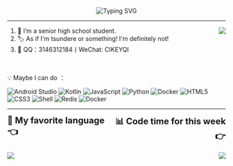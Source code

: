 <div align="center">
    <img src="https://readme-typing-svg.demolab.com?font=Noto+Sans&duration=2000&pause=1000&center=%E7%9C%9F&vCenter=%E7%9C%9F&repeat=%E7%9C%9F&width=435&lines=Hi%2C+I'm+CikeyQi.+%F0%9F%91%8B;A+high+school+student.+%F0%9F%8F%AB;Also+an+amateur+coder.+%F0%9F%92%BB;I+hope+you+like+my+project%2C+thank.+%F0%9F%92%96" alt="Typing SVG">
</div>

---

<a href="#">
  <img align="right" src="https://github-readme-stats.vercel.app/api?username=CikeyQi&show_icons=true&theme=radical)" />
</a>

1. 🏫 I’m a senior high school student.
2. 🏷️ As if I'm tsundere or something! I'm definitely not!
3. 🤙 QQ：3146312184丨WeChat: CIKEYQI

<br>

 💡 Maybe I can do ：

![Android Studio](https://img.shields.io/static/v1?style=for-the-badge&message=Android+Studio&color=222222&logo=Android+Studio&logoColor=3DDC84&label=)
![Kotlin](https://img.shields.io/static/v1?style=for-the-badge&message=Kotlin&color=7F52FF&logo=Kotlin&logoColor=FFFFFF&label=)
![JavaScript](https://img.shields.io/static/v1?style=for-the-badge&message=JavaScript&color=222222&logo=JavaScript&logoColor=F7DF1E&label=)
![Python](https://img.shields.io/static/v1?style=for-the-badge&message=Python&color=3776AB&logo=Python&logoColor=FFFFFF&label=)
![Docker](https://img.shields.io/static/v1?style=for-the-badge&message=Docker&color=2496ED&logo=Docker&logoColor=FFFFFF&label=)
![HTML5](https://img.shields.io/static/v1?style=for-the-badge&message=HTML5&color=E34F26&logo=HTML5&logoColor=FFFFFF&label=)
![CSS3](https://img.shields.io/static/v1?style=for-the-badge&message=CSS3&color=1572B6&logo=CSS3&logoColor=FFFFFF&label=)
![Shell](https://img.shields.io/static/v1?style=for-the-badge&message=Shell&color=222222&logo=Shell&logoColor=FFD500&label=)
![Redis](https://img.shields.io/static/v1?style=for-the-badge&message=Redis&color=DC382D&logo=Redis&logoColor=FFFFFF&label=)
![Docker](https://img.shields.io/static/v1?style=for-the-badge&message=Docker&color=2496ED&logo=Docker&logoColor=FFFFFF&label=)

---

<div style="display: flex; justify-content: space-between;">
    <div style="text-align: left;"><span style="font-size: 20px;"><b>📓 My favorite language👈<b></span></div>
    <div style="text-align: right;"><span style="font-size: 20px;"><b>📊 Code time for this week👉<b></span></div>
</div>

<br>

<a href="#">
  <img align="left" src="https://github-readme-stats.vercel.app/api/top-langs/?username=CikeyQi&layout=compact" />
</a>


<a href="#">
  <img align="right" src="https://github-readme-stats.vercel.app/api/wakatime?username=CikeyQi&layout=compact" />
</a>

